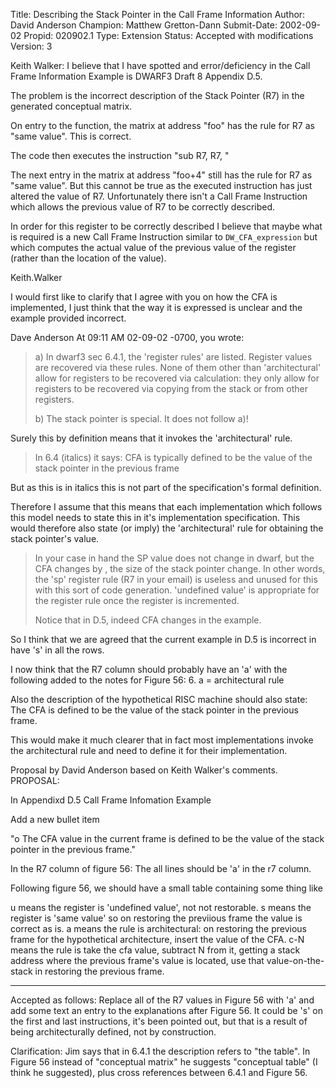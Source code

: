 Title:       Describing the Stack Pointer in the Call Frame Information
Author:      David Anderson
Champion:    Matthew Gretton-Dann
Submit-Date: 2002-09-02
Propid:      020902.1
Type:        Extension
Status:      Accepted with modifications
Version:     3

Keith Walker:
I believe that I have spotted and error/deficiency in the Call Frame
Information Example is DWARF3 Draft 8 Appendix D.5.

The problem is the incorrect description of the Stack Pointer (R7) in the
generated conceptual matrix.

On entry to the function, the matrix at address "foo" has the rule for R7
as "same value".  This is correct.

The code then executes the instruction "sub R7, R7, <fs>"

The next entry in the matrix at address "foo+4" still has the rule for R7
as "same value".    But this cannot be true as the executed instruction has
just altered the value of R7.    Unfortunately there isn't a Call Frame
Instruction which allows the previous value of R7 to be correctly described.



In order for this register to be correctly described I believe that maybe
what is required is a new Call Frame Instruction similar to
`DW_CFA_expression` but which computes the actual value of the previous value
of the register (rather than the location of the value).

Keith.Walker

I would first like to clarify that I agree with you on how the CFA is
implemented,  I just think that the way it is expressed is unclear and the
example provided incorrect.

Dave Anderson At 09:11 AM 02-09-02 -0700, you wrote:

>a) In dwarf3 sec 6.4.1, the 'register rules' are listed.
>   Register values are recovered via these rules.
>   None of them other than 'architectural' allow for
>   registers to be recovered via calculation: they only
>   allow for registers to be recovered via copying from the stack
>   or from other registers.
>
>
>b) The stack pointer is special. It does not follow a)!

Surely this by definition means that it invokes the 'architectural' rule.

>   In 6.4 (italics) it says:
>    CFA is typically defined to be the value of the
>        stack pointer in the previous frame

But as this is in italics this is not part of the specification's formal
definition.

Therefore I assume that this means that each implementation which follows
this model needs to state this in it's implementation specification.
This would therefore also state (or imply) the 'architectural' rule for
obtaining the stack pointer's value.

>   In your case in hand the SP value does not change in dwarf, 
>   but the CFA changes by  <fs>, the size of the stack pointer change.
>   In other words, the 'sp' register rule (R7 in your email)
>   is useless and
>   unused for this with this sort of code generation.
>   'undefined value' is appropriate for the register rule once
>   the register is incremented.
>
>   Notice that in D.5, indeed CFA changes in the example.

So I think that we are agreed that the current example in D.5 is incorrect
in have 's' in all the rows.

I now think that the R7 column should probably have an 'a' with the
following added to the notes for Figure 56:
    6. a = architectural rule

Also the description of the hypothetical RISC machine should also state:
    The CFA is defined to be the value of the stack pointer in the previous
frame.


This would make it much clearer that in fact most implementations invoke
the architectural rule and need to define it for their implementation.


Proposal by David Anderson based on Keith Walker's comments.
PROPOSAL:

In Appendixd D.5 Call Frame Infomation Example

Add a new bullet item

"o The CFA value in the current frame is defined to be the
value of the stack pointer in the previous frame."

In the R7 column of  figure 56:
The all lines should be 'a' in the r7 column.

Following figure 56, we should have a small table
containing some thing like

 u means the register is 'undefined value', not not restorable.
 s means the register is 'same value' so on restoring the previious
   frame the value is correct as is.
 a means the rule is architectural: on restoring the previous frame
   for the hypothetical architecture, insert the value of the CFA.
 c-N means the rule is take the cfa value, subtract N from it,
    getting a stack address where the previous frame's value is located,
    use that value-on-the-stack in restoring the previous frame.
 
---------------------------------------------------------------

Accepted as follows:
Replace all of the R7 values in Figure 56 with 'a' and add some 
text an entry to the explanations after Figure 56.  It could be 
's' on the first and last instructions, it's been pointed out, 
but that is a result of being architecturally defined, not by 
construction.

Clarification:  Jim says that in 6.4.1 the description refers to
"the table".  In Figure 56 instead of "conceptual matrix" he suggests
"conceptual table" (I think he suggested), plus cross references
between 6.4.1 and Figure 56. 
